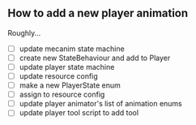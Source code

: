 ## How to add a new player animation

Roughly...

- [ ] update mecanim state machine
- [ ] create new StateBehaviour and add to Player
- [ ] update player state machine
- [ ] update resource config
- [ ] make a new PlayerState enum
- [ ] assign to resource config
- [ ] update player animator's list of animation enums
- [ ] update player tool script to add tool
